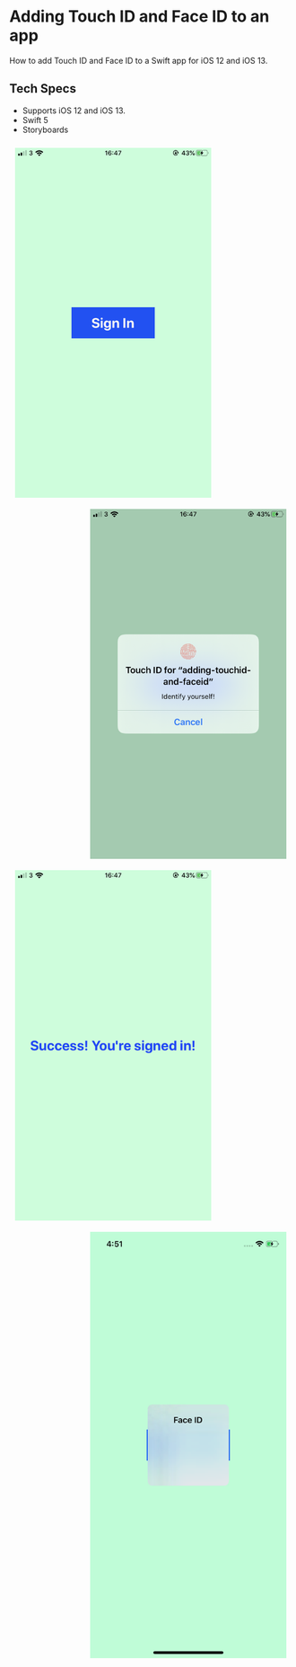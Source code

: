 # Adding Touch ID and Face ID to an app

How to add Touch ID and Face ID to a Swift app for iOS 12 and iOS 13.

## Tech Specs

- Supports iOS 12 and iOS 13.
- Swift 5
- Storyboards

<p>
  <img align="left" style="padding: 10px;" src="images/image1.png" width="350" title="Image 1">
  <img align="right" style="padding: 10px;" src="images/image2.png" width="350" title="Image 2">
  <img align="left" style="padding: 10px;" src="images/image3.png" width="350" title="Image 3">
  <img align="right" style="padding: 10px;" src="images/image4.png" width="350" title="Image 4">
</p>

